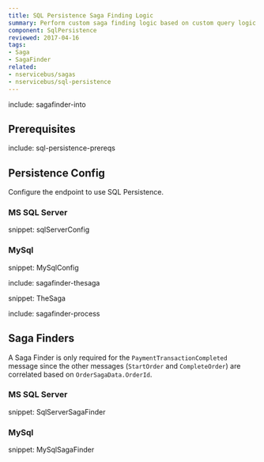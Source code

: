 ```yaml
---
title: SQL Persistence Saga Finding Logic
summary: Perform custom saga finding logic based on custom query logic when the Saga storage is the native SQL Persistence
component: SqlPersistence
reviewed: 2017-04-16
tags:
- Saga
- SagaFinder
related:
- nservicebus/sagas
- nservicebus/sql-persistence
---
```


include: sagafinder-into


## Prerequisites

include: sql-persistence-prereqs


## Persistence Config

Configure the endpoint to use SQL Persistence.


### MS SQL Server

snippet: sqlServerConfig


### MySql

snippet: MySqlConfig


include: sagafinder-thesaga

snippet: TheSaga

include: sagafinder-process


## Saga Finders

A Saga Finder is only required for the `PaymentTransactionCompleted` message since the other messages (`StartOrder` and `CompleteOrder`) are correlated based on `OrderSagaData.OrderId`.


### MS SQL Server

snippet: SqlServerSagaFinder


### MySql

snippet: MySqlSagaFinder
